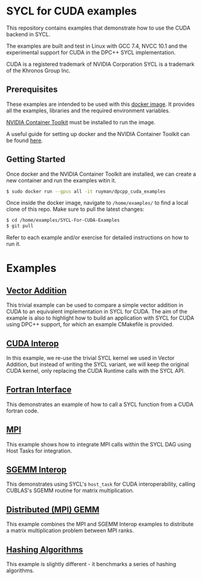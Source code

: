 SYCL for CUDA examples
==========================

This repository contains examples that demonstrate how to use the CUDA backend
in SYCL.

The examples are built and test in Linux with GCC 7.4, NVCC 10.1 and the
experimental support for CUDA in the DPC++ SYCL implementation.

CUDA is a registered trademark of NVIDIA Corporation
SYCL is a trademark of the Khronos Group Inc.

Prerequisites
-------------

These examples are intended to be used with this [docker image](https://hub.docker.com/r/ruyman/dpcpp_cuda_examples). 
It provides all the examples, libraries and the required environment variables. 

[NVIDIA Container Toolkit](https://github.com/NVIDIA/nvidia-docker) must be installed to run the image.

A useful guide for setting up docker and the NVIDIA Container Toolkit can be found [here](https://www.pugetsystems.com/labs/hpc/Workstation-Setup-for-Docker-with-the-New-NVIDIA-Container-Toolkit-nvidia-docker2-is-deprecated-1568).

Getting Started
-------------

Once docker and the NVIDIA Container Toolkit are installed, we can create a new container and run the examples witin it.

``` sh
$ sudo docker run --gpus all -it ruyman/dpcpp_cuda_examples
```

Once inside the docker image, navigate to `/home/examples/` to find a local clone of this repo. Make sure to pull the latest changes:

``` sh
$ cd /home/examples/SYCL-For-CUDA-Examples
$ git pull
```

Refer to each example and/or exercise for detailed instructions on how  to run it.

Examples
=========

[Vector Addition](examples/vector_addition)
--------------------------------------------

This trivial example can be used to compare a simple vector addition in CUDA to
an equivalent implementation in SYCL for CUDA. The aim of the example is also 
to highlight how to build an application with SYCL for CUDA using DPC++ support, 
for which an example CMakefile is provided.

[CUDA Interop](examples/cuda_interop)
--------------------------------------------

In this example, we re-use the trivial SYCL kernel we used in Vector Addition, but instead of writing the SYCL variant, we will keep the original CUDA kernel, only replacing the CUDA Runtime calls with the SYCL API.

[Fortran Interface](examples/fortran_interface)
--------------------------------------------

This demonstrates an example of how to call a SYCL function from a CUDA fortran code.

[MPI](examples/MPI)
--------------------------------------------

This example shows how to integrate MPI calls within the SYCL DAG using Host Tasks for integration.


[SGEMM Interop](examples/sgemm_interop)
--------------------------

This demonstrates using SYCL's `host_task` for CUDA interoperability, calling CUBLAS's SGEMM routine for matrix multiplication.

[Distributed (MPI) GEMM](examples/distrib_batch_gemm)
--------------------------------------------

This example combines the MPI and SGEMM Interop examples to distribute a matrix multiplication problem between MPI ranks.

[Hashing Algorithms](examples/hashing)
--------------------------------------------

This example is slightly different - it benchmarks a series of hashing algorithms.